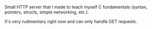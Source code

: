 Small HTTP server that I made to teach myself C fundamentals (syntax, pointers, structs, simple networking, etc.). 

It's very rudimentary right now and can only handle GET requests.
